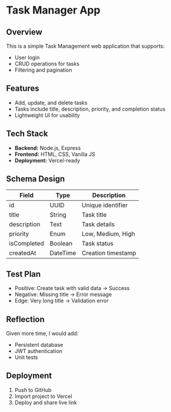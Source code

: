 # Task Manager App

## Overview
This is a simple Task Management web application that supports:
- User login
- CRUD operations for tasks
- Filtering and pagination

## Features
- Add, update, and delete tasks
- Tasks include title, description, priority, and completion status
- Lightweight UI for usability

## Tech Stack
- **Backend:** Node.js, Express
- **Frontend:** HTML, CSS, Vanilla JS
- **Deployment:** Vercel-ready

## Schema Design
| Field | Type | Description |
|------|------|-------------|
| id | UUID | Unique identifier |
| title | String | Task title |
| description | Text | Task details |
| priority | Enum | Low, Medium, High |
| isCompleted | Boolean | Task status |
| createdAt | DateTime | Creation timestamp |

## Test Plan
- Positive: Create task with valid data -> Success
- Negative: Missing title -> Error message
- Edge: Very long title -> Validation error

## Reflection
Given more time, I would add:
- Persistent database
- JWT authentication
- Unit tests

## Deployment
1. Push to GitHub
2. Import project to Vercel
3. Deploy and share live link
